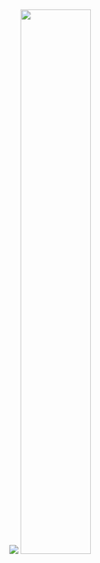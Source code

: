 <!DOCTYPE html>
<html lang="ko">
<head>
    <meta charset="UTF-8">
    <title>Document</title>
    <link rel="stylesheet" href="style.css">
    
</head>
<body>
    <center>
<br>
<br>


        
   </center>
   <div class="dot-wrapper"> 
    <div class="dot">
    <a href="https://xn--2h7ba43z.com/"><img src="images/coco.jpg"/></a>
    <a href="https://xn--2h7ba43z.com/"><img src="images/coco2.jpg" width="50%"/></a>
    </div>
   </div>
  </body>
</html>
